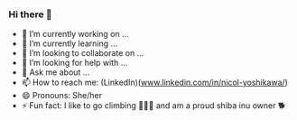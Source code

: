 ### Hi there 👋

* 🔭 I’m currently working on ...
* 🌱 I’m currently learning ...
* 👯 I’m looking to collaborate on ...
* 🤔 I’m looking for help with ...
* 💬 Ask me about ...
* 📫 How to reach me: (LinkedIn)(www.linkedin.com/in/nicol-yoshikawa/)
* 😄 Pronouns: She/her
* ⚡ Fun fact: I like to go climbing 🧗🏻‍♀️ and am a proud shiba inu owner 🐕 
